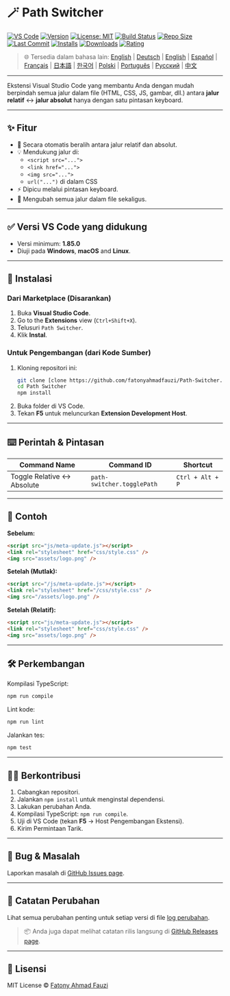 # 🪄 Path Switcher

[![VS Code](https://img.shields.io/badge/VS%20Code-1.85.0+-blue.svg)](https://code.visualstudio.com/)
[![Version](https://img.shields.io/github/v/release/fatonyahmadfauzi/Path-Switcher?color=blue.svg)](https://github.com/fatonyahmadfauzi/Path-Switcher/releases)
[![License: MIT](https://img.shields.io/github/license/fatonyahmadfauzi/Path-Switcher?color=green.svg)](../../LICENSE)
[![Build Status](https://github.com/fatonyahmadfauzi/Path-Switcher/actions/workflows/main.yml/badge.svg)](https://github.com/fatonyahmadfauzi/Path-Switcher/actions)
[![Repo Size](https://img.shields.io/github/repo-size/fatonyahmadfauzi/Path-Switcher?color=yellow.svg)](https://github.com/fatonyahmadfauzi/Path-Switcher)
[![Last Commit](https://img.shields.io/github/last-commit/fatonyahmadfauzi/Path-Switcher?color=brightgreen.svg)](https://github.com/fatonyahmadfauzi/Path-Switcher/commits/main)
[![Installs](https://vsmarketplacebadges.dev/installs-short/fatonyahmadfauzi.path-switcher.svg)](https://marketplace.visualstudio.com/items?itemName=fatonyahmadfauzi.path-switcher)
[![Downloads](https://vsmarketplacebadges.dev/downloads-short/fatonyahmadfauzi.path-switcher.svg)](https://marketplace.visualstudio.com/items?itemName=fatonyahmadfauzi.path-switcher)
[![Rating](https://vsmarketplacebadges.dev/rating-short/fatonyahmadfauzi.path-switcher.svg)](https://marketplace.visualstudio.com/items?itemName=fatonyahmadfauzi.path-switcher)

> 🌐 Tersedia dalam bahasa lain: [English](../../README.md) | [Deutsch](README-DE.md) | [English](README-EN.md) | [Español](README-ES.md) | [Français](README-FR.md) | [日本語](README-JP.md) | [한국어](README-KR.md) | [Polski](README-PL.md) | [Português](README-PT.md) | [Русский](README-RU.md) | [中文](README-ZH.md)

---

Ekstensi Visual Studio Code yang membantu Anda dengan mudah berpindah semua jalur dalam file (HTML, CSS, JS, gambar, dll.) antara **jalur relatif** ↔️ **jalur absolut** hanya dengan satu pintasan keyboard.

---

## ✨ Fitur

- 🔁 Secara otomatis beralih antara jalur relatif dan absolut.
- 💡 Mendukung jalur di:
  - `<script src="...">`
  - `<link href="...">`
  - `<img src="...">`
  - `url("...")` di dalam CSS
- ⚡ Dipicu melalui pintasan keyboard.
- 🧭 Mengubah semua jalur dalam file sekaligus.

---

## ✅ Versi VS Code yang didukung

- Versi minimum: **1.85.0**
- Diuji pada **Windows**, **macOS** and **Linux**.

---

## 🧩 Instalasi

### Dari Marketplace (Disarankan)

1. Buka **Visual Studio Code**.
2.  Go to the **Extensions** view (`Ctrl+Shift+X`).
3. Telusuri `Path Switcher`.
4. Klik **Instal**.

### Untuk Pengembangan (dari Kode Sumber)

1. Kloning repositori ini:
    ```bash
    git clone [clone https://github.com/fatonyahmadfauzi/Path-Switcher.git](https://github.com/fatonyahmadfauzi/Path-Switcher.git)
    cd Path Switcher
    npm install
    ```
2. Buka folder di VS Code.
3. Tekan **F5** untuk meluncurkan **Extension Development Host**.

---

## ⌨️ Perintah & Pintasan

| Command Name                | Command ID                 | Shortcut         |
| --------------------------- | -------------------------- | ---------------- |
| Toggle Relative ↔️ Absolute | `path-switcher.togglePath` | `Ctrl + Alt + P` |

---

## 🧠 Contoh

**Sebelum:**

```html
<script src="js/meta-update.js"></script>
<link rel="stylesheet" href="css/style.css" />
<img src="assets/logo.png" />
```

**Setelah (Mutlak):**

```html
<script src="/js/meta-update.js"></script>
<link rel="stylesheet" href="/css/style.css" />
<img src="/assets/logo.png" />
```

**Setelah (Relatif):**

```html
<script src="js/meta-update.js"></script>
<link rel="stylesheet" href="css/style.css" />
<img src="assets/logo.png" />
```

---

## 🛠️ Perkembangan

Kompilasi TypeScript:

```bash
npm run compile
```

Lint kode:

```bash
npm run lint
```

Jalankan tes:

```bash
npm test
```

---

## 🧑‍💻 Berkontribusi

1. Cabangkan repositori.
2. Jalankan `npm install` untuk menginstal dependensi.
3. Lakukan perubahan Anda.
4. Kompilasi TypeScript: `npm run compile`.
5. Uji di VS Code (tekan **F5** → Host Pengembangan Ekstensi).
6. Kirim Permintaan Tarik.

---

## 🐞 Bug & Masalah

Laporkan masalah di [GitHub Issues page](https://github.com/fatonyahmadfauzi/Path-Switcher/issues).

---

## 🧾 Catatan Perubahan

Lihat semua perubahan penting untuk setiap versi di file [log perubahan](CHANGELOG-ID.md).

> 📦 Anda juga dapat melihat catatan rilis langsung di [GitHub Releases page](https://github.com/fatonyahmadfauzi/Path-Switcher/releases).

---

## 🧾 Lisensi

MIT License © [Fatony Ahmad Fauzi](../../LICENSE)